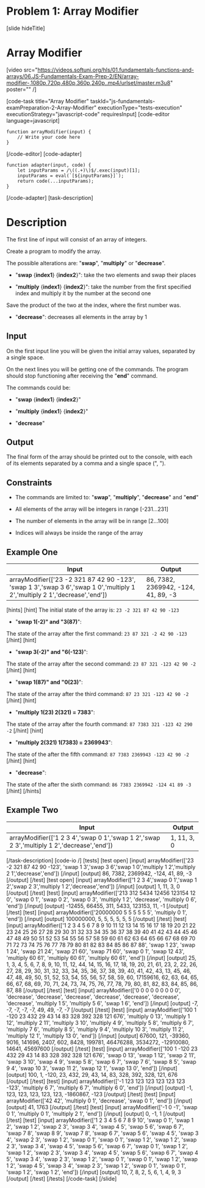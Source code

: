 # Problem 1: Array Modifier
[slide hideTitle]
# Array Modifier

[video src="https://videos.softuni.org/hls/01.fundamentals-functions-and-arrays/06.JS-Fundamentals-Exam-Prep-2/EN/array-modifier-,1080p,720p,480p,360p,240p,.mp4/urlset/master.m3u8" poster="" /]

[code-task title="Array Modifier" taskId="js-fundamentals-examPreparation-2-Array-Modifier" executionType="tests-execution" executionStrategy="javascript-code" requiresInput]
[code-editor language=javascript]
```
function arrayModifier(input) {
	// Write your code here
}
```
[/code-editor]
[code-adapter]
```
function adapter(input, code) {
    let inputParams = /\((.+)\)$/.exec(input)[1];
    inputParams = eval(`[${inputParams}]`);
    return code(...inputParams);
}
```
[/code-adapter]
[task-description]

# Description

The first line of input will consist of an array of integers.

Create a program to modify the array.

The possible alterations are: "**swap**", "**multiply**" or "**decrease**".

* "**swap** \{**index1**\} \{**index2**\}": take the two elements and swap their places

* "**multiply** \{**index1**\} \{**index2**\}": take the number from the first specified index and multiply it by the number at the second one

Save the product of the two at the index, where the first number was.

* "**decrease**": decreases all elements in the array by 1

## Input
On the first input line you will be given the initial array values, separated by a single space.

On the next lines you will be getting one of the commands. The program should stop functioning after receiving the "**end**" command.

The commands could be:

* "**swap** \{**index1**\} \{**index2**\}"

* "**multiply** \{**index1**\} \{**index2**\}"

* "**decrease**"

## Output
The final form of the array should be printed out to the console, with each of its elements separated by a comma and a single space (", ").

## Constraints

* The commands are limited to: "**swap**", "**multiply**", "**decrease**" and "**end**"

* All elements of the array will be integers in range [-231...231]

* The number of elements in the array will be in range [2...100]

* Indices will always be inside the range of the array

## Example One

| **Input** | **Output** |
| --- | --- |
|arrayModifier(['23 -2 321 87 42 90 -123', 'swap 1 3','swap 3 6','swap 1 0','multiply 1 2','multiply 2 1','decrease','end'])| 86, 7382, 2369942, -124, 41, 89, -3|

[hints]
[hint]
The initial state of the array is: `23 -2 321 87 42 90 -123`

* "**swap 1(-2)" and "3(87)**":

The state of the array after the first command: `23 87 321 -2 42 90 -123`
[/hint] 
[hint]
* "**swap 3(-2)" and "6(-123)**":

The state of the array after the second command: `23 87 321 -123 42 90 -2`
[/hint] 
[hint]
* "**swap 1(87)" and "0(23)**":

The state of the array after the third command: `87 23 321 -123 42 90 -2`
[/hint] 
[hint]
* "**multiply 1(23) 2(321) = 7383**":

The state of the array after the fourth command: `87 7383 321 -123 42 290 -2`
[/hint] 
[hint]
* "**multiply 2(321) 1(7383) = 2369943**":

The state of the after the fifth command: `87 7383 2369943 -123 42 90 -2`
[/hint] 
[hint]
* "**decrease**":

The state of the after the sixth command: `86 7383 2369942 -124 41 89 -3`
[/hint] 
[/hints] 

## Example Two

| **Input** | **Output** |
| --- | --- |
|arrayModifier(['1 2 3 4','swap 0 1','swap 1 2','swap 2 3','multiply 1 2','decrease','end'])| 1, 11, 3, 0|


[/task-description]
[code-io /]
[tests]
[test open]
[input]
arrayModifier(['23 -2 321 87 42 90 -123', 'swap 1 3','swap 3 6','swap 1 0','multiply 1 2','multiply 2 1','decrease','end'])
[/input]
[output]
86, 7382, 2369942, -124, 41, 89, -3
[/output]
[/test]
[test open]
[input]
arrayModifier(['1 2 3 4','swap 0 1','swap 1 2','swap 2 3','multiply 1 2','decrease','end'])
[/input]
[output]
1, 11, 3, 0
[/output]
[/test]
[test]
[input]
arrayModifier(['213 312 5434 12456 123154 12 0', 'swap 0 1', 'swap 0 2', 'swap 0 3', 'multiply 1 2', 'decrease', 'multiply 0 6', 'end'])
[/input]
[output]
-12455, 66455, 311, 5433, 123153, 11, -1
[/output]
[/test]
[test]
[input]
arrayModifier(['20000000 5 5 5 5 5 5', 'multiply 0 1', 'end'])
[/input]
[output]
100000000, 5, 5, 5, 5, 5, 5
[/output]
[/test]
[test]
[input]
arrayModifier(['1 2 3 4 5 6 7 8 9 10 11 12 13 14 15 16 17 18 19 20 21 22 23 24 25 26 27 28 29 30 31 32 33 34 35 36 37 38 39 40 41 42 43 44 45 46 47 48 49 50 51 52 53 54 55 56 57 58 59 60 61 62 63 64 65 66 67 68 69 70 71 72 73 74 75 76 77 78 79 80 81 82 83 84 85 86 87 88', 'swap 1 23', 'swap 1 24', 'swap 21 24', 'swap 21 60', 'swap 71 60', 'swap 0 1', 'swap 12 43', 'multiply 60 61', 'multiply 60 61', 'multiply 60 61', 'end'])
[/input]
[output]
25, 1, 3, 4, 5, 6, 7, 8, 9, 10, 11, 12, 44, 14, 15, 16, 17, 18, 19, 20, 21, 61, 23, 2, 22, 26, 27, 28, 29, 30, 31, 32, 33, 34, 35, 36, 37, 38, 39, 40, 41, 42, 43, 13, 45, 46, 47, 48, 49, 50, 51, 52, 53, 54, 55, 56, 57, 58, 59, 60, 17159616, 62, 63, 64, 65, 66, 67, 68, 69, 70, 71, 24, 73, 74, 75, 76, 77, 78, 79, 80, 81, 82, 83, 84, 85, 86, 87, 88
[/output]
[/test]
[test]
[input]
arrayModifier(['0 0 0 0 0 0 0 0 0', 'decrease', 'decrease', 'decrease', 'decrease', 'decrease', 'decrease', 'decrease', 'multiply 1 5', 'multiply 5 6', 'swap 1 6', 'end'])
[/input]
[output]
-7, -7, -7, -7, -7, 49, 49, -7, -7
[/output]
[/test]
[test]
[input]
arrayModifier(['100 1 -120 23 432 29 43 14 83 328 392 328 121 676', 'multiply 0 13', 'multiply 1 12', 'multiply 2 11', 'multiply 3 10', 'multiply 4 9', 'multiply 5 8', 'multiply 6 7', 'multiply 7 6', 'multiply 8 5', 'multiply 9 4', 'multiply 10 3', 'multiply 11 2', 'multiply 12 1', 'multiply 13 0', 'end'])
[/input]
[output]
67600, 121, -39360, 9016, 141696, 2407, 602, 8428, 199781, 46476288, 3534272, -12910080, 14641, 45697600
[/output]
[/test]
[test]
[input]
arrayModifier(['100 1 -120 23 432 29 43 14 83 328 392 328 121 676', 'swap 0 13', 'swap 1 12', 'swap 2 11', 'swap 3 10', 'swap 4 9', 'swap 5 8', 'swap 6 7', 'swap 7 6', 'swap 8 5', 'swap 9 4', 'swap 10 3', 'swap 11 2', 'swap 12 1', 'swap 13 0', 'end'])
[/input]
[output]
100, 1, -120, 23, 432, 29, 43, 14, 83, 328, 392, 328, 121, 676
[/output]
[/test]
[test]
[input]
arrayModifier(['-1 123 123 123 123 123 123 -123', 'multiply 6 7', 'multiply 6 7', 'multiply 6 0', 'end'])
[/input]
[output]
-1, 123, 123, 123, 123, 123, -1860867, -123
[/output]
[/test]
[test]
[input]
arrayModifier(['42 42', 'multiply 0 1', 'decrease', 'swap 0 1', 'end'])
[/input]
[output]
41, 1763
[/output]
[/test]
[test]
[input]
arrayModifier(['-1 0 -1', 'swap 0 1', 'multiply 0 1', 'multiply 2 1', 'end'])
[/input]
[output]
0, -1, 1
[/output]
[/test]
[test]
[input]
arrayModifier(['1 2 3 4 5 6 7 8 9 10', 'swap 0 1', 'swap 1 2', 'swap 1 2', 'swap 2 3', 'swap 3 4', 'swap 4 5', 'swap 5 6', 'swap 6 7', 'swap 7 8', 'swap 8 9', 'swap 7 8', 'swap 6 7', 'swap 5 6', 'swap 4 5', 'swap 3 4', 'swap 2 3', 'swap 1 2', 'swap 0 1', 'swap 0 1', 'swap 1 2', 'swap 1 2', 'swap 2 3', 'swap 3 4', 'swap 4 5', 'swap 5 6', 'swap 6 7', 'swap 0 1', 'swap 1 2', 'swap 1 2', 'swap 2 3', 'swap 3 4', 'swap 4 5', 'swap 5 6', 'swap 6 7', 'swap 4 5', 'swap 3 4', 'swap 2 3', 'swap 1 2', 'swap 0 1', 'swap 0 1', 'swap 1 2', 'swap 1 2', 'swap 4 5', 'swap 3 4', 'swap 2 3', 'swap 1 2', 'swap 0 1', 'swap 0 1', 'swap 1 2', 'swap 1 2', 'end'])
[/input]
[output]
10, 7, 8, 2, 5, 6, 1, 4, 9, 3
[/output]
[/test]
[/tests]
[/code-task]
[/slide]
